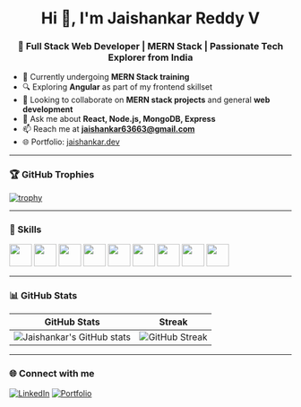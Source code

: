 <h1 align="center">Hi 👋, I'm Jaishankar Reddy V</h1>
<h3 align="center">🚀 Full Stack Web Developer | MERN Stack | Passionate Tech Explorer from India </h3>

- 🌱 Currently undergoing **MERN Stack training**
- 🔍 Exploring **Angular** as part of my frontend skillset
- 👯 Looking to collaborate on **MERN stack projects** and general **web development**
- 💬 Ask me about **React, Node.js, MongoDB, Express**
- 📫 Reach me at **jaishankar63663@gmail.com**
- 🌐 Portfolio: [jaishankar.dev](https://portfolio-ooow.onrender.com/)

---

### 🏆 GitHub Trophies

[![trophy](https://github-profile-trophy.vercel.app/?username=jaishankarreddy&theme=onedark&margin-w=15)](https://github.com/ryo-ma/github-profile-trophy)


---

### 💼 Skills

<p align="left">
  <img src="https://cdn.jsdelivr.net/gh/devicons/devicon/icons/html5/html5-original.svg" height="40" />
  <img src="https://cdn.jsdelivr.net/gh/devicons/devicon/icons/css3/css3-original.svg" height="40" />
  <img src="https://cdn.jsdelivr.net/gh/devicons/devicon/icons/javascript/javascript-original.svg" height="40" />
  <img src="https://cdn.jsdelivr.net/gh/devicons/devicon/icons/react/react-original.svg" height="40" />
  <img src="https://cdn.jsdelivr.net/gh/devicons/devicon/icons/angular/angular-original.svg" height="40" />
  <img src="https://cdn.jsdelivr.net/gh/devicons/devicon/icons/nodejs/nodejs-original.svg" height="40" />
  <img src="https://cdn.jsdelivr.net/gh/devicons/devicon/icons/express/express-original.svg" height="40" />
  <img src="https://cdn.jsdelivr.net/gh/devicons/devicon/icons/mongodb/mongodb-original.svg" height="40" />
  <img src="https://cdn.jsdelivr.net/gh/devicons/devicon/icons/git/git-original.svg" height="40" />
</p>

---

### 📊 GitHub Stats

| GitHub Stats | Streak |
|--------------|--------|
| ![Jaishankar's GitHub stats](https://github-readme-stats.vercel.app/api?username=jaishankarreddy&show_icons=true&theme=radical) | ![GitHub Streak](https://github-readme-streak-stats.herokuapp.com/?user=jaishankarreddy&theme=radical) |

---

### 🌐 Connect with me

[![LinkedIn](https://img.shields.io/badge/-LinkedIn-blue?style=flat-square&logo=linkedin)](https://www.linkedin.com/in/jaishankar-reddy-9a65ab314/)
[![Portfolio](https://img.shields.io/badge/-Portfolio-000?style=flat-square&logo=vercel&logoColor=white)](https://portfolio-ooow.onrender.com/)


